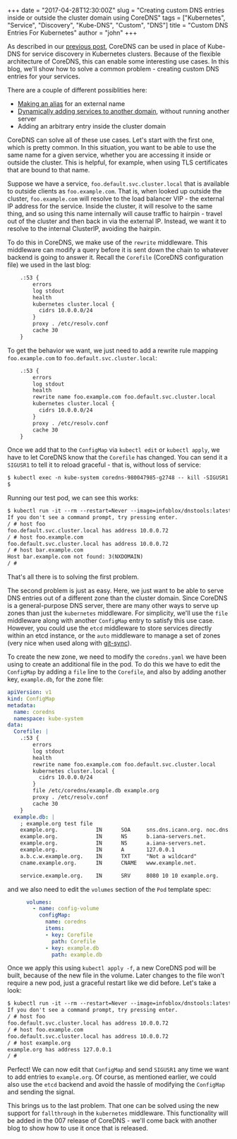 +++
date = "2017-04-28T12:30:00Z"
slug = "Creating custom DNS entries inside or outside the cluster domain using CoreDNS"
tags = ["Kubernetes", "Service", "Discovery", "Kube-DNS", "Custom", "DNS"]
title = "Custom DNS Entries For Kubernetes"
author = "john"
+++

As described in our [previous post](https://blog.coredns.io/2017/03/01/coredns-for-kubernetes-service-discovery-take-2/),
CoreDNS can be used in place of Kube-DNS for service discovery in Kubernetes clusters. Because of the flexible architecture
of CoreDNS, this can enable some interesting use cases. In this blog, we'll show how to solve a common problem - creating
custom DNS entries for your services.

There are a couple of different possiblities here:

* [Making an alias](https://github.com/kubernetes/kubernetes/issues/39792) for an external name
* [Dynamically adding services to another domain](https://github.com/kubernetes/dns/issues/55), without running another server
* Adding an arbitrary entry inside the cluster domain

CoreDNS can solve all of these use cases. Let's start with the first one, which is pretty common. In this situation, you
want to be able to use the same name for a given service, whether you are accessing it inside or outside the cluster. This
is helpful, for example, when using TLS certificates that are bound to that name.

Suppose we have a service, `foo.default.svc.cluster.local` that is available to outside clients as `foo.example.com`.
That is, when looked up outside the cluster, `foo.example.com` will resolve to the load balancer VIP - the external
IP address for the service. Inside the cluster, it will resolve to the same thing, and so using this name internally
will cause traffic to hairpin - travel out of the cluster and then back in via the external IP. Instead, we want it
to resolve to the internal ClusterIP, avoiding the hairpin.

To do this in CoreDNS, we make use of the `rewrite` middleware. This middleware can modify a query before it is sent
down the chain to whatever backend is going to answer it. Recall the `Corefile` (CoreDNS configuration file) we
used in the last blog:

~~~ txt
    .:53 {
        errors
        log stdout
        health
        kubernetes cluster.local {
          cidrs 10.0.0.0/24
        }
        proxy . /etc/resolv.conf
        cache 30
    }
~~~

To get the behavior we want, we just need to add a rewrite rule mapping `foo.example.com` to `foo.default.svc.cluster.local`:

~~~ txt
    .:53 {
        errors
        log stdout
        health
        rewrite name foo.example.com foo.default.svc.cluster.local
        kubernetes cluster.local {
          cidrs 10.0.0.0/24
        }
        proxy . /etc/resolv.conf
        cache 30
    }
~~~

Once we add that to the `ConfigMap` via `kubectl edit` or `kubectl apply`, we have to let CoreDNS know that the `Corefile`
has changed. You can send it a `SIGUSR1` to tell it to reload graceful - that is, without loss of service:

~~~ txt
$ kubectl exec -n kube-system coredns-980047985-g2748 -- kill -SIGUSR1 1
$
~~~

Running our test pod, we can see this works:

~~~ txt
$ kubectl run -it --rm --restart=Never --image=infoblox/dnstools:latest dnstools
If you don't see a command prompt, try pressing enter.
/ # host foo
foo.default.svc.cluster.local has address 10.0.0.72
/ # host foo.example.com
foo.default.svc.cluster.local has address 10.0.0.72
/ # host bar.example.com
Host bar.example.com not found: 3(NXDOMAIN)
/ #
~~~

That's all there is to solving the first problem.

The second problem is just as easy. Here, we just want to be able to serve DNS entries out of a different zone
than the cluster domain. Since CoreDNS is a general-purpose DNS server, there are many other ways
to serve up zones than just the `kubernetes` middleware. For simplicity, we'll use the `file` middleware along
with another `ConfigMap` entry to satisfy this use case. However, you could use the `etcd` middleware to store services
directly within an etcd instance, or the `auto` middleware to manage a set of zones (very nice when used along
with [git-sync](https://github.com/kubernetes/git-sync)).

To create the new zone, we need to modify the `coredns.yaml` we have been using to create an additional file
in the pod. To do this we have to edit the `ConfigMap` by adding a `file` line to the `Corefile`, and also
by adding another key, `example.db`, for the zone file:

~~~ yaml
apiVersion: v1
kind: ConfigMap
metadata:
  name: coredns
  namespace: kube-system
data:
  Corefile: |
    .:53 {
        errors
        log stdout
        health
        rewrite name foo.example.com foo.default.svc.cluster.local
        kubernetes cluster.local {
          cidrs 10.0.0.0/24
        }
        file /etc/coredns/example.db example.org
        proxy . /etc/resolv.conf
        cache 30
    }
  example.db: |
    ; example.org test file
    example.org.            IN      SOA     sns.dns.icann.org. noc.dns.icann.org. 2015082541 7200 3600 1209600 3600
    example.org.            IN      NS      b.iana-servers.net.
    example.org.            IN      NS      a.iana-servers.net.
    example.org.            IN      A       127.0.0.1
    a.b.c.w.example.org.    IN      TXT     "Not a wildcard"
    cname.example.org.      IN      CNAME   www.example.net.

    service.example.org.    IN      SRV     8080 10 10 example.org.
~~~

and we also need to edit the `volumes` section of the `Pod` template spec:

~~~ yaml
      volumes:
        - name: config-volume
          configMap:
            name: coredns
            items:
            - key: Corefile
              path: Corefile
            - key: example.db
              path: example.db
~~~

Once we apply this using `kubectl apply -f`, a new CoreDNS pod will be built, because of the new file
in the volume. Later changes to the file won't require a new pod, just a graceful restart like we did before.
Let's take a look:

~~~ txt
$ kubectl run -it --rm --restart=Never --image=infoblox/dnstools:latest dnstools
If you don't see a command prompt, try pressing enter.
/ # host foo
foo.default.svc.cluster.local has address 10.0.0.72
/ # host foo.example.com
foo.default.svc.cluster.local has address 10.0.0.72
/ # host example.org
example.org has address 127.0.0.1
/ #
~~~

Perfect! We can now edit that `ConfigMap` and send `SIGUSR1` any time we want to add entries to `example.org`. Of course,
as mentioned earlier, we could also use the `etcd` backend and avoid the hassle of modifying the `ConfigMap` and
sending the signal.

This brings us to the last problem. That one can be solved using the new support for `fallthrough` in the `kubernetes`
middleware. This functionality will be added in the 007 release of CoreDNS - we'll come back with another blog to
show how to use it once that is released.
